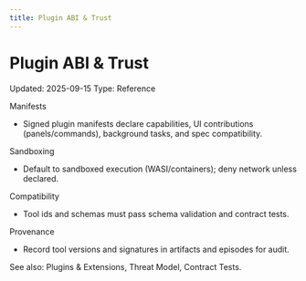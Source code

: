 ```yaml
---
title: Plugin ABI & Trust
---
```


# Plugin ABI & Trust
Updated: 2025-09-15
Type: Reference

Manifests
- Signed plugin manifests declare capabilities, UI contributions (panels/commands), background tasks, and spec compatibility.

Sandboxing
- Default to sandboxed execution (WASI/containers); deny network unless declared.

Compatibility
- Tool ids and schemas must pass schema validation and contract tests.

Provenance
- Record tool versions and signatures in artifacts and episodes for audit.

See also: Plugins & Extensions, Threat Model, Contract Tests.
